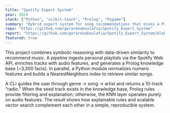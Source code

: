 ```yaml
---
title: "Spotify Expert System"
year: 2024
stack: ["Python", "scikit-learn", "Prolog", "Pygame"]
summary: "Hybrid expert system for song recommendations that mixes a Prolog knowledge base built from Spotify playlists with feature-based similarity (KNN) in Python."
repo: "https://github.com/gerardoaboulafia/Spotify_Expert_System"
report: "https://github.com/gerardoaboulafia/Spotify_Expert_System/blob/main/Sistema_Experto.pdf"
featured: true
---
```

This project combines symbolic reasoning with data-driven similarity to recommend music. A pipeline ingests personal playlists via the Spotify Web API, enriches tracks with audio features, and generates a Prolog knowledge base (~3,300 facts). In parallel, a Python module normalizes numeric features and builds a NearestNeighbors index to retrieve similar songs.

A CLI guides the user through genre → song → artist and returns a 10-track “radio.” When the seed track exists in the knowledge base, Prolog rules provide filtering and explanation; otherwise, the KNN layer operates purely on audio features. The result shows how explainable rules and scalable vector search complement each other in a simple, reproducible system.
